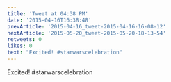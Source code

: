 ```yaml
---
title: 'Tweet at 04:38 PM'
date: '2015-04-16T16:38:48'
prevArticle: '2015-04-16_tweet-2015-04-16-16-08-12'
nextArticle: '2015-05-20_tweet-2015-05-20-18-13-54'
retweets: 0
likes: 0
text: "Excited! #starwarscelebration"
---
```

Excited! #starwarscelebration
